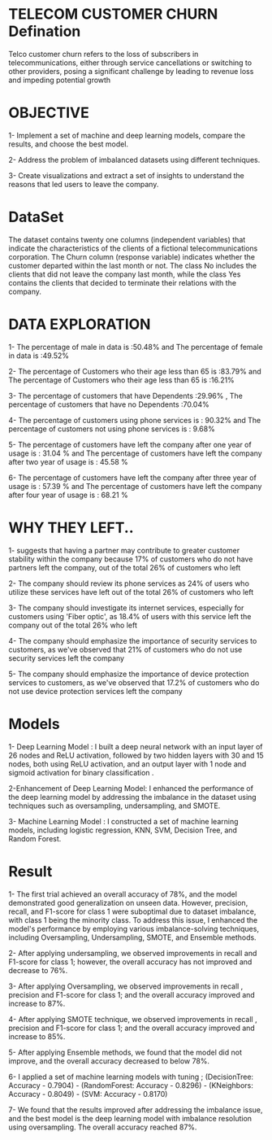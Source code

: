 # TELECOM CUSTOMER CHURN Defination
Telco customer churn refers to the loss of subscribers in telecommunications,
either through service cancellations or switching to other providers, posing a
significant challenge by leading to revenue loss and impeding potential growth

# OBJECTIVE
1- Implement a set of machine and deep learning models, compare the results, and choose the best model.

2- Address the problem of imbalanced datasets using different techniques.

3- Create visualizations and extract a set of insights to understand the reasons that led users to leave the company.

# DataSet 
The dataset contains twenty one columns (independent variables) that indicate the characteristics of the clients of a fictional telecommunications corporation. The Churn column (response variable) indicates whether the customer departed within the last month or not. The class No includes the clients that did not leave the company last month, while the class Yes contains the clients that decided to terminate their relations with the company.


# DATA EXPLORATION

1- The percentage of male in data is :50.48%  and The percentage of female in data is :49.52% 

2- The percentage of Customers who their age less than 65 is :83.79%  and The percentage of Customers who their age less than 65 is :16.21% 

3- The percentage of customers that have Dependents :29.96%  , The percentage of customers that have no Dependents :70.04% 

4- The percentage of customers using phone services is : 90.32% and The percentage of customers not using phone services is : 9.68% 

5- The percentage of customers have left the company after one year of usage is : 31.04 %  and The percentage of customers have left the company after two year of usage is : 45.58 %

6- The percentage of customers have left the company after three year of usage is : 57.39 % and The percentage of customers have left the company after four year of usage is : 68.21 %


# WHY THEY LEFT..

1- suggests that having a partner may contribute to greater customer stability within the company because 17% of customers who do not have partners left the company, out of the total 26% of customers who left

2- The company should review its phone services as 24% of users who utilize these services have left out of the total 26% of customers who left

3- The company should investigate its internet services, especially for customers using 'Fiber optic', as 18.4% of users with this service left the company out of the total 26% who left

4- The company should emphasize the importance of security services to customers, as we've observed that 21% of customers who do not use security services left the company

5-  The company should emphasize the importance of device protection services to customers, as we've observed that 17.2% of customers who do not use device protection services left the company

# Models 

1- Deep Learning Model : I built a deep neural network with an input layer of 26 nodes and ReLU activation, followed by two hidden layers with 30 and 15 nodes, both using ReLU activation, and an output layer with 1 node and sigmoid activation for binary classification .

2-Enhancement of Deep Learning Model: I enhanced the performance of the deep learning model by addressing the imbalance in the dataset using techniques such as oversampling, undersampling, and SMOTE.

3- Machine Learning Model : I constructed a set of machine learning models, including logistic regression, KNN, SVM, Decision Tree, and Random Forest.

# Result 

1- The first trial achieved an overall accuracy of 78%, and the model demonstrated good generalization on unseen data. However, precision, recall, and F1-score for class 1 were suboptimal due to dataset imbalance, with class 1 being the minority class. To address this issue, I enhanced the model's performance by employing various imbalance-solving techniques, including Oversampling, Undersampling, SMOTE, and Ensemble methods.

2- After applying undersampling, we observed improvements in recall and F1-score for class 1; however, the overall accuracy has not improved and decrease to 76%.

3- After applying Oversampling, we observed improvements in recall , precision and F1-score for class 1; and the overall accuracy improved and increase to 87%.


4- After applying SMOTE technique, we observed improvements in recall , precision and F1-score for class 1; and the overall accuracy improved and increase to 85%.

5- After applying Ensemble methods, we found that the model did not improve, and the overall accuracy decreased to below 78%.

6- I applied a set of machine learning models with tuning  ; (DecisionTree: Accuracy - 0.7904) - (RandomForest: Accuracy - 0.8296) - (KNeighbors: Accuracy - 0.8049) - (SVM: Accuracy - 0.8170)

7- We found that the results improved after addressing the imbalance issue, and the best model is the deep learning model with imbalance resolution using oversampling. The overall accuracy reached 87%.









